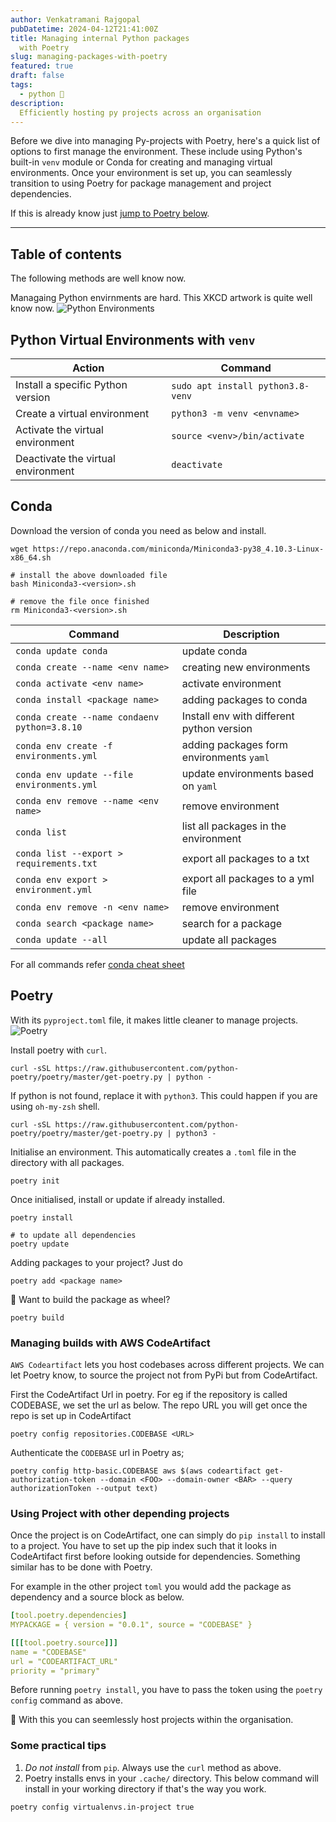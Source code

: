 ```yaml
---
author: Venkatramani Rajgopal
pubDatetime: 2024-04-12T21:41:00Z
title: Managing internal Python packages
  with Poetry
slug: managing-packages-with-poetry
featured: true
draft: false
tags:
  - python 🍛
description:
  Efficiently hosting py projects across an organisation
---
```


Before we dive into managing Py-projects with Poetry, here's a quick list of options to first manage the environment. These include using Python's built-in `venv` module or Conda for creating and managing virtual environments. Once your environment is set up, you can seamlessly transition to using Poetry for package management and project dependencies. 

If this is already know just [jump to Poetry below](#poetry). 

---
## Table of contents

The following methods are well know now. 

Managaing Python envirnments are hard. This XKCD artwork is quite well know now. ![Python Environments](@/assets/blog_resources/python_environment.png)




## Python Virtual Environments with `venv`

| Action                              | Command                              |
|-------------------------------------|--------------------------------------|
| Install a specific Python version   | `sudo apt install python3.8-venv`   |
| Create a virtual environment        | `python3 -m venv <envname>`         |
| Activate the virtual environment    | `source <venv>/bin/activate`        |
| Deactivate the virtual environment  | `deactivate`                        |

## Conda

Download the version of conda you need as below and install.

```shell
wget https://repo.anaconda.com/miniconda/Miniconda3-py38_4.10.3-Linux-x86_64.sh

# install the above downloaded file
bash Miniconda3-<version>.sh

# remove the file once finished
rm Miniconda3-<version>.sh
```

| Command                                      | Description |
| -------------|------------------|
| `conda update conda`                         | update conda                                                                                                                                                                       |
| `conda create --name <env name>`             | creating new environments                                                                                                                                                          |
| `conda activate <env name>`                  | activate environment                                                                                                                                                               |
| `conda install <package name>`               | adding packages to conda                                                                                                                                                           |
| `conda create --name condaenv python=3.8.10` | Install env with different python version                                                                                                                                          |
| `conda env create -f environments.yml`       | adding packages form environments `yaml` |
| `conda env update --file environments.yml`   | update environments based on `yaml`                                                                                                                                                |
| `conda env remove --name <env name>`         | remove environment                                                                                                                                                                 |
| `conda list`                                 | list all packages in the environment                                                                                                                                               |
| `conda list --export > requirements.txt`     | export all packages to a txt                                                                                                                                                       |
| `conda env export > environment.yml`         | export all packages to a yml file                                                                                                                                                  |
| `conda env remove -n <env name>`             | remove environment                                                                                                                                                                 |
| `conda search <package name>`                | search for a package                                                                                                                                                               |
| `conda update --all`                         | update all packages                                                                                                                                                                |


For all commands refer [conda cheat sheet](https://docs.conda.io/projects/conda/en/latest/user-guide/cheatsheet.html)

## Poetry

With its `pyproject.toml` file, it makes little cleaner to manage projects. 
![Poetry](@/assets/blog_resources/poetry_isin.png)

Install poetry with `curl`.

```shell
curl -sSL https://raw.githubusercontent.com/python-poetry/poetry/master/get-poetry.py | python -
```

If python is not found, replace it with `python3`. This could happen if you are using `oh-my-zsh` shell.

```shell
curl -sSL https://raw.githubusercontent.com/python-poetry/poetry/master/get-poetry.py | python3 -
```

Initialise an environment. This automatically creates a `.toml` file in the directory with all packages.

```shell
poetry init
```

Once initialised, install or update if already installed.

```shell
poetry install

# to update all dependencies
poetry update
```

Adding packages to your project? Just do

```shell
poetry add <package name>
```

🚀 Want to build the package as wheel?

```shell
poetry build
```


### Managing builds with AWS CodeArtifact
`AWS Codeartifact` lets you host codebases across different projects. We can let Poetry know, to source the project not from PyPi 
but from CodeArtifact. 

First the CodeArtifact Url in poetry. For eg if the repository is called CODEBASE, we set the url as below. The repo URL you will get once the repo is set up in CodeArtifact

```shell
poetry config repositories.CODEBASE <URL>
```

Authenticate the `CODEBASE` url in Poetry as; 

```shell
poetry config http-basic.CODEBASE aws $(aws codeartifact get-authorization-token --domain <FOO> --domain-owner <BAR> --query authorizationToken --output text)
```

### Using Project with other depending projects
Once the project is on CodeArtifact, one can simply do `pip install` to install to a project. You have to set up the pip index such that it looks in CodeArtifact first before looking outside for dependencies. Something similar has to be done with Poetry. 


For example in the other project `toml` you would add the package as dependency and a source block as below. 

```yaml
[tool.poetry.dependencies]
MYPACKAGE = { version = "0.0.1", source = "CODEBASE" }

[[[tool.poetry.source]]]
name = "CODEBASE"
url = "CODEARTIFACT_URL"
priority = "primary"
```

Before running `poetry install`, you have to pass the token using the `poetry config` command as above. 

💫 With this you can seemlessly host projects within the organisation. 

### Some practical tips

1. *Do not install* from `pip`. Always use the `curl` method as above.
2. Poetry installs envs in your `.cache/` directory. This below command will install in your working directory if that's
   the way you work.
  ```shell
  poetry config virtualenvs.in-project true
  ```